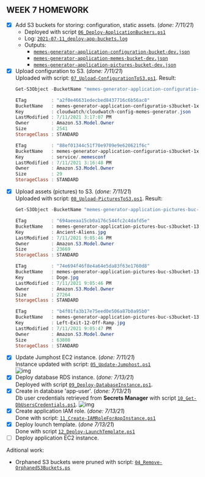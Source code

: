 ## WEEK 7 HOMEWORK
 - [x] Add S3 buckets for storing: configuration, static assets. (_done: 7/11/21_)  
   - Deployed with script [`06_Deploy-ApplicationBuckers.ps1`](06_Deploy-ApplicationBuckers.ps1)  
   - Log: [`2021-07-11_deploy-app-buckets.log`](logs/2021-07-11_deploy-app-buckets.log)
   - Outputs:
     - [`memes-generator-application-configuration-bucket-dev.json`](memes-generator/application/outputs/memes-generator-application-configuration-bucket-dev.json)
     - [`memes-generator-application-memes-bucket-dev.json`](memes-generator/application/outputs/memes-generator-application-memes-bucket-dev.json)
     - [`memes-generator-application-pictures-bucket-dev.json`](memes-generator/application/outputs/memes-generator-application-pictures-bucket-dev.json)
 - [x] Upload configuration to S3. (_done: 7/11/21_)  
   Uploaded with script: [`07_Upload-ConfigurationToS3.ps1`](07_Upload-ConfigurationToS3.ps1). Result:
      ```powershell
      Get-S3Object -BucketName "memes-generator-application-configuratio-s3bucket-1xjpyqpokw21o"

      ETag         : "a2f0e46631edecbed8437716c6b56ac8"
      BucketName   : memes-generator-application-configuratio-s3bucket-1xjpyqpokw21o
      Key          : cloudwatch/cloudwatch-config-memes-generator.json
      LastModified : 7/11/2021 3:17:07 PM
      Owner        : Amazon.S3.Model.Owner
      Size         : 2541
      StorageClass : STANDARD

      ETag         : "88ef01344c51f70e9709e9e620621f6c"
      BucketName   : memes-generator-application-configuratio-s3bucket-1xjpyqpokw21o
      Key          : service/.memesconf
      LastModified : 7/11/2021 3:16:48 PM
      Owner        : Amazon.S3.Model.Owner
      Size         : 29
      StorageClass : STANDARD
      ```
 - [x] Upload assets (pictures) to S3. (_done: 7/11/21_)  
   Uploaded with script: [`08_Upload-PicturesToS3.ps1`](08_Upload-PicturesToS3.ps1). Result:
      ```powershell
      Get-S3Object -BucketName "memes-generator-application-pictures-buc-s3bucket-134kk33me41i4"

      ETag         : "694aeeaa15cb0a176c544fc2c4dafd5e"
      BucketName   : memes-generator-application-pictures-buc-s3bucket-134kk33me41i4
      Key          : Ancient-Aliens.jpg
      LastModified : 7/11/2021 9:05:46 PM
      Owner        : Amazon.S3.Model.Owner
      Size         : 23669
      StorageClass : STANDARD

      ETag         : "74e694f46f8e4a64e5da83f63e1760d8"
      BucketName   : memes-generator-application-pictures-buc-s3bucket-134kk33me41i4
      Key          : Doge.jpg
      LastModified : 7/11/2021 9:05:46 PM
      Owner        : Amazon.S3.Model.Owner
      Size         : 27264
      StorageClass : STANDARD

      ETag         : "b4f01fa3b17e75eed0e506a87b0a95b0"
      BucketName   : memes-generator-application-pictures-buc-s3bucket-134kk33me41i4
      Key          : Left-Exit-12-Off-Ramp.jpg
      LastModified : 7/11/2021 9:05:47 PM
      Owner        : Amazon.S3.Model.Owner
      Size         : 63808
      StorageClass : STANDARD
      ```
 - [x] Update Jumphost EC2 instance. (_done: 7/11/21_)  
    Instance updated with script: [`05_Update-Jumphost.ps1`](05_Update-JumpHost.ps1)  
    ![img](https://i.imgur.com/YlxgFig.png)
 - [x] Deploy database RDS instance. (_done: 7/13/21_)  
      Deployed with script [`09_Deploy-DatabaseInstance.ps1`](09_Deploy-DatabaseInstance.ps1). 
 - [x] Create in database 'app-user'. (_done: 7/13/21_)  
      Db user credentials retrieved from **Secrets Manager** with script [`10_Get-DbUsersCredentials.ps1`](10_Get-DbUsersCredentials.ps1). 
      ![img](https://i.imgur.com/yx2iTO2.png)
 - [x] Create application IAM role. (_done: 7/13/21_)  
      Done with script: [`11_Create-IAMRoleForAppInstance.ps1`](11_Create-IAMRoleForAppInstance.ps1)
 - [x] Deploy lounch template. (_done 7/13/21_)  
     Done with script [`12_Deploy-LaunchTemplate.ps1`](12_Deploy-LaunchTemplate.ps1)
 - [ ] Deploy application EC2 instance.

Aditional work:
 - Orphaned S3 buckets were pruned with script: [`04_Remove-OrphanedS3Buckets.ps`](04_Remove-OrphanedS3Buckets.ps1)